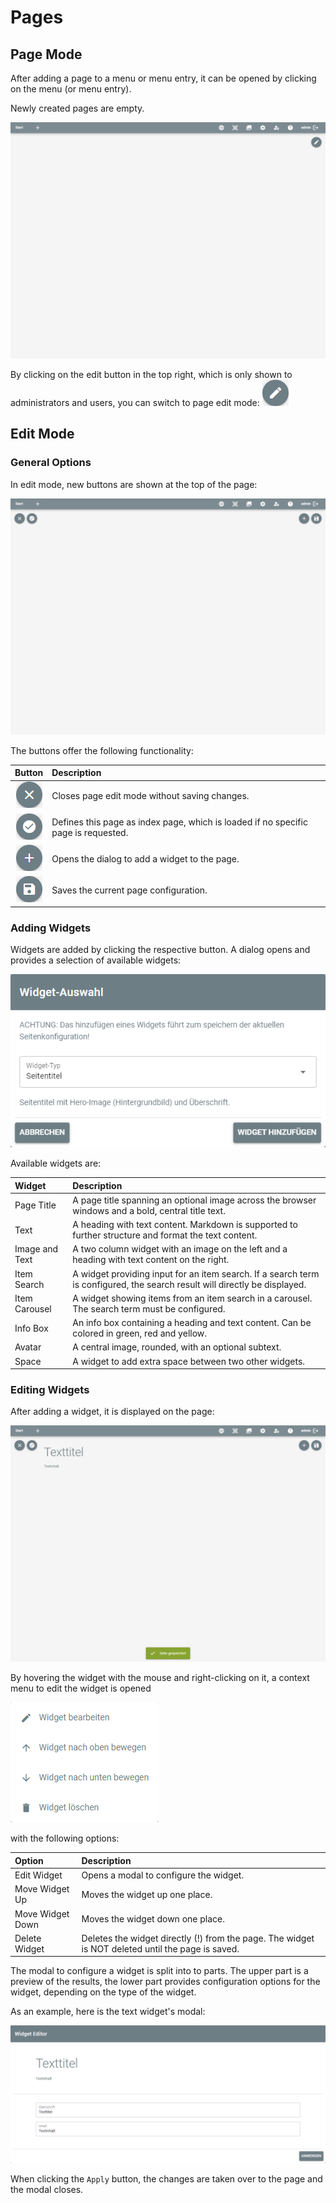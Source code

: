# Pages

## Page Mode

After adding a page to a menu or menu entry, it can be opened by clicking on the menu (or menu entry).

Newly created pages are empty.

![artivact-main-layout](./assets/pages/artivact-main-layout.png)

By clicking on the edit button in the top right, which is only shown to administrators and users, you can switch to page
edit mode:
![edit-page-button](./assets/pages/edit-page-button.png)

## Edit Mode

### General Options

In edit mode, new buttons are shown at the top of the page:

![artivact-main-layout-editmode](./assets/pages/artivact-main-layout-editmode.png)

The buttons offer the following functionality:

|                              Button                              | Description                                                                        |
|:----------------------------------------------------------------:|:-----------------------------------------------------------------------------------|
|      ![close-button](./assets/pages/close-button.png)      | Closes page edit mode without saving changes.                                      |
| ![index-page-button](./assets/pages/index-page-button.png) | Defines this page as index page, which is loaded if no specific page is requested. |
| ![add-widget-button](./assets/pages/add-widget-button.png) | Opens the dialog to add a widget to the page.                                      |
|       ![save-button](./assets/pages/save-button.png)       | Saves the current page configuration.                                              |

### Adding Widgets

Widgets are added by clicking the respective button. A dialog opens and provides a selection of available widgets:

![add-widget-modal](./assets/pages/add-widget-modal.png)

Available widgets are:

| Widget         | Description                                                                                                                |
|:---------------|:---------------------------------------------------------------------------------------------------------------------------|
| Page Title     | A page title spanning an optional image across the browser windows and a bold, central title text.                         |
| Text           | A heading with text content. Markdown is supported to further structure and format the text content.                       |
| Image and Text | A two column widget with an image on the left and a heading with text content on the right.                                |
| Item Search    | A widget providing input for an item search. If a search term is configured, the search result will directly be displayed. |
| Item Carousel  | A widget showing items from an item search in a carousel. The search term must be configured.                              |
| Info Box       | An info box containing a heading and text content. Can be colored in green, red and yellow.                                |
| Avatar         | A central image, rounded, with an optional subtext.                                                                        |
| Space          | A widget to add extra space between two other widgets.                                                                     |

### Editing Widgets

After adding a widget, it is displayed on the page:

![artivact-main-layout-widget-added](./assets/pages/artivact-main-layout-widget-added.png)

By hovering the widget with the mouse and right-clicking on it, a context menu to edit the widget is opened

![widget-context-menu](./assets/pages/widget-context-menu.png)

with the following options:

| Option           | Description                                                                                       |
|:-----------------|:--------------------------------------------------------------------------------------------------|
| Edit Widget      | Opens a modal to configure the widget.                                                            |
| Move Widget Up   | Moves the widget up one place.                                                                    |
| Move Widget Down | Moves the widget down one place.                                                                  |
| Delete Widget    | Deletes the widget directly (!) from the page. The widget is NOT deleted until the page is saved. |

The modal to configure a widget is split into to parts. The upper part is a preview of the results, the lower part
provides configuration options for the widget, depending on the type of the widget.

As an example, here is the text widget's modal:

![widget-editor-modal](./assets/pages/widget-editor-modal.png)

When clicking the ``Apply`` button, the changes are taken over to the page and the modal closes.
